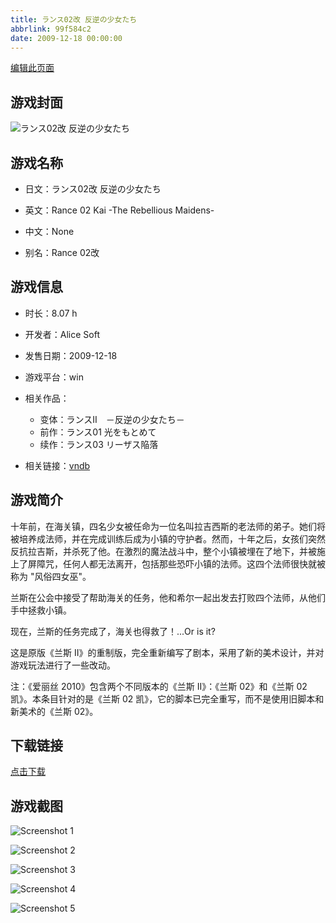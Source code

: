 ```yaml
---
title: ランス02改 反逆の少女たち
abbrlink: 99f584c2
date: 2009-12-18 00:00:00
---
```

[编辑此页面](https://github.com/ACG-3/ADV3-source/blob/main/source/_posts/games/%E3%83%A9%E3%83%B3%E3%82%B902%E6%94%B9%20%E5%8F%8D%E9%80%86%E3%81%AE%E5%B0%91%E5%A5%B3%E3%81%9F%E3%81%A1.md)

## 游戏封面

![ランス02改 反逆の少女たち](https%3A//pan.timero.xyz/onedrive/img_lib_001/%E3%83%A9%E3%83%B3%E3%82%B902%E6%94%B9%20%E5%8F%8D%E9%80%86%E3%81%AE%E5%B0%91%E5%A5%B3%E3%81%9F%E3%81%A1_cover.avif)


## 游戏名称

- 日文：ランス02改 反逆の少女たち
- 英文：Rance 02 Kai -The Rebellious Maidens-
- 中文：None

- 别名：Rance 02改


## 游戏信息

- 时长：8.07 h
- 开发者：Alice Soft
- 发售日期：2009-12-18
- 游戏平台：win
- 相关作品：
   - 变体：ランスII　－反逆の少女たち－
   - 前作：ランス01 光をもとめて
   - 续作：ランス03 リーザス陥落

- 相关链接：[vndb](https://vndb.org/v18970)


## 游戏简介

十年前，在海关镇，四名少女被任命为一位名叫拉吉西斯的老法师的弟子。她们将被培养成法师，并在完成训练后成为小镇的守护者。然而，十年之后，女孩们突然反抗拉吉斯，并杀死了他。在激烈的魔法战斗中，整个小镇被埋在了地下，并被施上了屏障咒，任何人都无法离开，包括那些恐吓小镇的法师。这四个法师很快就被称为 "风俗四女巫"。

兰斯在公会中接受了帮助海关的任务，他和希尔一起出发去打败四个法师，从他们手中拯救小镇。

现在，兰斯的任务完成了，海关也得救了！...Or is it?



这是原版《兰斯 II》的重制版，完全重新编写了剧本，采用了新的美术设计，并对游戏玩法进行了一些改动。

注：《爱丽丝 2010》包含两个不同版本的《兰斯 II》：《兰斯 02》和《兰斯 02 凯》。本条目针对的是《兰斯 02 凯》，它的脚本已完全重写，而不是使用旧脚本和新美术的《兰斯 02》。


## 下载链接

[点击下载](https://pan.timero.xyz/onedrive/adv_lib_001/%E3%83%A9%E3%83%B3%E3%82%B902%E6%94%B9%20%E5%8F%8D%E9%80%86%E3%81%AE%E5%B0%91%E5%A5%B3%E3%81%9F%E3%81%A1)


## 游戏截图


![Screenshot 1](https%3A//pan.timero.xyz/onedrive/img_lib_001/%E3%83%A9%E3%83%B3%E3%82%B902%E6%94%B9%20%E5%8F%8D%E9%80%86%E3%81%AE%E5%B0%91%E5%A5%B3%E3%81%9F%E3%81%A1_Screenshot_1.avif)

![Screenshot 2](https%3A//pan.timero.xyz/onedrive/img_lib_001/%E3%83%A9%E3%83%B3%E3%82%B902%E6%94%B9%20%E5%8F%8D%E9%80%86%E3%81%AE%E5%B0%91%E5%A5%B3%E3%81%9F%E3%81%A1_Screenshot_2.avif)

![Screenshot 3](https%3A//pan.timero.xyz/onedrive/img_lib_001/%E3%83%A9%E3%83%B3%E3%82%B902%E6%94%B9%20%E5%8F%8D%E9%80%86%E3%81%AE%E5%B0%91%E5%A5%B3%E3%81%9F%E3%81%A1_Screenshot_3.avif)

![Screenshot 4](https%3A//pan.timero.xyz/onedrive/img_lib_001/%E3%83%A9%E3%83%B3%E3%82%B902%E6%94%B9%20%E5%8F%8D%E9%80%86%E3%81%AE%E5%B0%91%E5%A5%B3%E3%81%9F%E3%81%A1_Screenshot_4.avif)

![Screenshot 5](https%3A//pan.timero.xyz/onedrive/img_lib_001/%E3%83%A9%E3%83%B3%E3%82%B902%E6%94%B9%20%E5%8F%8D%E9%80%86%E3%81%AE%E5%B0%91%E5%A5%B3%E3%81%9F%E3%81%A1_Screenshot_5.avif)

